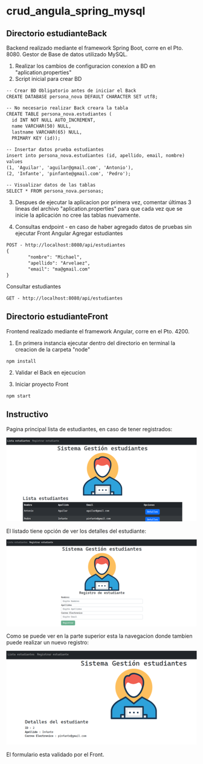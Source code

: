 # crud_angula_spring_mysql

## Directorio estudianteBack
Backend realizado mediante el framework Spring Boot, corre en el Pto. 8080.
Gestor de Base de datos utilizado MySQL.

1. Realizar los cambios de configuracion conexion a BD en "aplication.properties"
2. Script inicial para crear BD

```
-- Crear BD Obligatorio antes de iniciar el Back
CREATE DATABASE persona_nova DEFAULT CHARACTER SET utf8;
```

```
-- No necesario realizar Back creara la tabla
CREATE TABLE persona_nova.estudiantes (
  id INT NOT NULL AUTO_INCREMENT,
  name VARCHAR(50) NULL,
  lastname VARCHAR(65) NULL,
  PRIMARY KEY (id));
```

```  
-- Insertar datos prueba estudiantes
insert into persona_nova.estudiantes (id, apellido, email, nombre) values
(1, 'Aguilar', 'aguilar@gmail.com', 'Antonio'),
(2, 'Infante', 'pinfante@gmail.com', 'Pedro');
```

```
-- Visualizar datos de las tablas
SELECT * FROM persona_nova.personas;
```

3. Despues de ejecutar la aplicacion por primera vez, comentar últimas 3 lineas del archivo "aplication.properties"
para que cada vez que se inicie la aplicación no cree las tablas nuevamente.


4. Consultas endpoint - en caso de haber agregado datos de pruebas sin ejecutar Front Angular
Agregar estudiantes

```
POST - http://localhost:8080/api/estudiantes
{
        "nombre": "Michael",
        "apellido": "Arvelaez",
        "email": "ma@gmail.com"
}
```

Consultar estudiantes
```
GET - http://localhost:8080/api/estudiantes
```
## Directorio estudianteFront
Frontend realizado mediante el framework Angular, corre en el Pto. 4200.

1. En primera instancia ejecutar dentro del directorio en terminal la creacion de la carpeta "node"

```
npm install
```

2. Validar el Back en ejecucion

3. Iniciar proyecto Front
```
npm start
```

## Instructivo

Pagina principal lista de estudiantes, en caso de tener registrados:

![Image text](https://github.com/yadevom/Create_Read_Nova/blob/main/estudianteFront/src/assets/fron1.png)

El listado tiene opción de ver los detalles del estudiante:

![Image text](https://github.com/yadevom/Create_Read_Nova/blob/main/estudianteFront/src/assets/fron2.png)

Como se puede ver en la parte superior esta la navegacion donde tambien puede realizar un nuevo registro:

![Image text](https://github.com/yadevom/Create_Read_Nova/blob/main/estudianteFront/src/assets/fron3.png)

El formulario esta validado por el Front.
